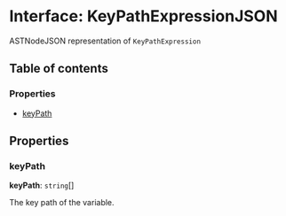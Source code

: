 # Interface: KeyPathExpressionJSON

ASTNodeJSON representation of `KeyPathExpression`

## Table of contents

### Properties

* [keyPath](/en/auto-docs/editor/interfaces/KeyPathExpressionJSON.md#keypath)

## Properties

### keyPath

**keyPath**: `string`\[]

The key path of the variable.
